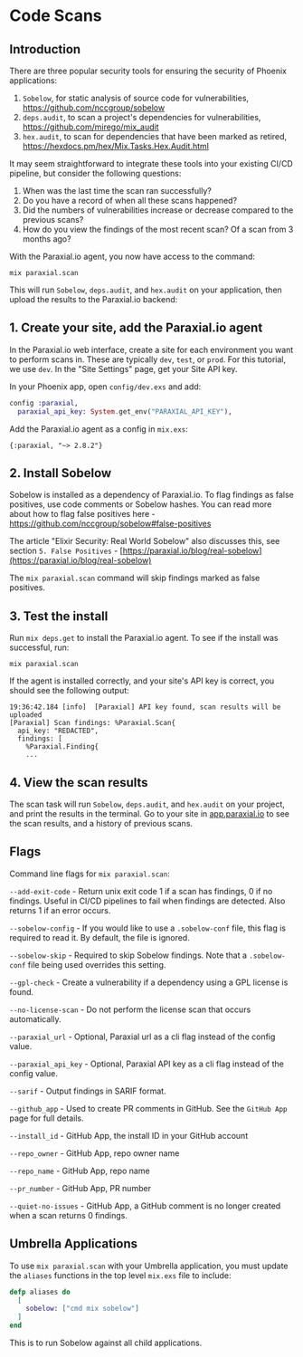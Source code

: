 # Code Scans 

## Introduction 

There are three popular security tools for ensuring the security of Phoenix applications:

1. `Sobelow`, for static analysis of source code for vulnerabilities, https://github.com/nccgroup/sobelow 
2. `deps.audit`, to scan a project's dependencies for vulnerabilities, https://github.com/mirego/mix_audit
3. `hex.audit`, to scan for dependencies that have been marked as retired, https://hexdocs.pm/hex/Mix.Tasks.Hex.Audit.html 

It may seem straightforward to integrate these tools into your existing CI/CD pipeline, but consider the following questions:

1. When was the last time the scan ran successfully? 
2. Do you have a record of when all these scans happened?
3. Did the numbers of vulnerabilities increase or decrease compared to the previous scans? 
4. How do you view the findings of the most recent scan? Of a scan from 3 months ago? 

With the Paraxial.io agent, you now have access to the command: 

```
mix paraxial.scan
```

This will run `Sobelow`, `deps.audit`, and `hex.audit` on your application, then upload the results to the Paraxial.io backend:


## 1. Create your site, add the Paraxial.io agent

In the Paraxial.io web interface, create a site for each environment you want to perform scans in. These are typically `dev`, `test`, or `prod`. For this tutorial, we use `dev`. In the "Site Settings" page, get your Site API key. 

In your Phoenix app, open `config/dev.exs` and add:

```elixir
config :paraxial,
  paraxial_api_key: System.get_env("PARAXIAL_API_KEY"),
```

Add the Paraxial.io agent as a config in `mix.exs`:

```
{:paraxial, "~> 2.8.2"}

```

## 2. Install Sobelow 

Sobelow is installed as a dependency of Paraxial.io. To flag findings as false positives, use code comments or Sobelow hashes. You can read more about how to flag false positives here - https://github.com/nccgroup/sobelow#false-positives 

The article "Elixir Security: Real World Sobelow" also discusses this, see section `5. False Positives` - [https://paraxial.io/blog/real-sobelow](https://paraxial.io/blog/real-sobelow)

The `mix paraxial.scan` command will skip findings marked as false positives. 

## 3. Test the install 

Run `mix deps.get` to install the Paraxial.io agent. To see if the install was successful, run:

```
mix paraxial.scan
```

If the agent is installed correctly, and your site's API key is correct, you should see the following output:

```
19:36:42.184 [info]  [Paraxial] API key found, scan results will be uploaded
[Paraxial] Scan findings: %Paraxial.Scan{
  api_key: "REDACTED",
  findings: [
    %Paraxial.Finding{
    ...
```

## 4. View the scan results 

The scan task will run `Sobelow`, `deps.audit`, and `hex.audit` on your project, and print the results in the terminal. Go to your site in [app.paraxial.io](https://app.paraxial.io/) to see the scan results, and a history of previous scans.  

## Flags

Command line flags for `mix paraxial.scan`:

`--add-exit-code` - Return unix exit code 1 if a scan has findings, 0 if no findings. Useful in CI/CD pipelines to fail when findings are detected. Also returns 1 if an error occurs. 

`--sobelow-config` - If you would like to use a `.sobelow-conf` file, this flag is required to read it. By default, the file is ignored. 

`--sobelow-skip` - Required to skip Sobelow findings. Note that a `.sobelow-conf` file being used overrides this setting.

`--gpl-check` - Create a vulnerability if a dependency using a GPL license is found.

`--no-license-scan` - Do not perform the license scan that occurs automatically. 

`--paraxial_url` - Optional, Paraxial url as a cli flag instead of the config value. 

`--paraxial_api_key` - Optional, Paraxial API key as a cli flag instead of the config value. 

`--sarif` - Output findings in SARIF format. 

`--github_app` - Used to create PR comments in GitHub. See the `GitHub App` page for full details.

`--install_id` - GitHub App, the install ID in your GitHub account

`--repo_owner` - GitHub App, repo owner name

`--repo_name` - GitHub App, repo name

`--pr_number` - GitHub App, PR number

`--quiet-no-issues` - GitHub App, a GitHub comment is no longer created when a scan returns 0 findings. 

## Umbrella Applications

To use `mix paraxial.scan` with your Umbrella application, you must update the `aliases` functions in the top level `mix.exs` file to include:

```elixir
defp aliases do
  [
    sobelow: ["cmd mix sobelow"]
  ]
end
```

This is to run Sobelow against all child applications. 
